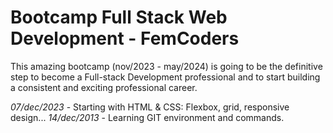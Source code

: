 ﻿# Bootcamp Full Stack Web Development - FemCoders

This amazing bootcamp (nov/2023 - may/2024) is going to be the definitive step to become a Full-stack Development professional and to start building a consistent and exciting professional career.

*07/dec/2023* - Starting with HTML & CSS: Flexbox, grid, responsive design...
*14/dec/2013* - Learning GIT environment and commands.
